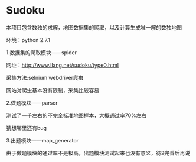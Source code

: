 # Sudoku
本项目包含数独的求解，地图数据集的爬取，以及计算生成唯一解的数独地图


环境：python 2.7.1


1.数据集的爬取模块——spider

网址：http://www.llang.net/sudoku/type0.html

采集方法:selnium webdriver爬虫

网站对爬虫基本没有限制，采集比较容易

2.做题模块——parser

测试了一千左右的不完全标准地图样本，大概通过率70%左右

猜想哪里还有bug

3.出题模块——map_generator

由于做题模块的通过率不是极高，出题模块测试起来也没有意义，待2完善后再说
